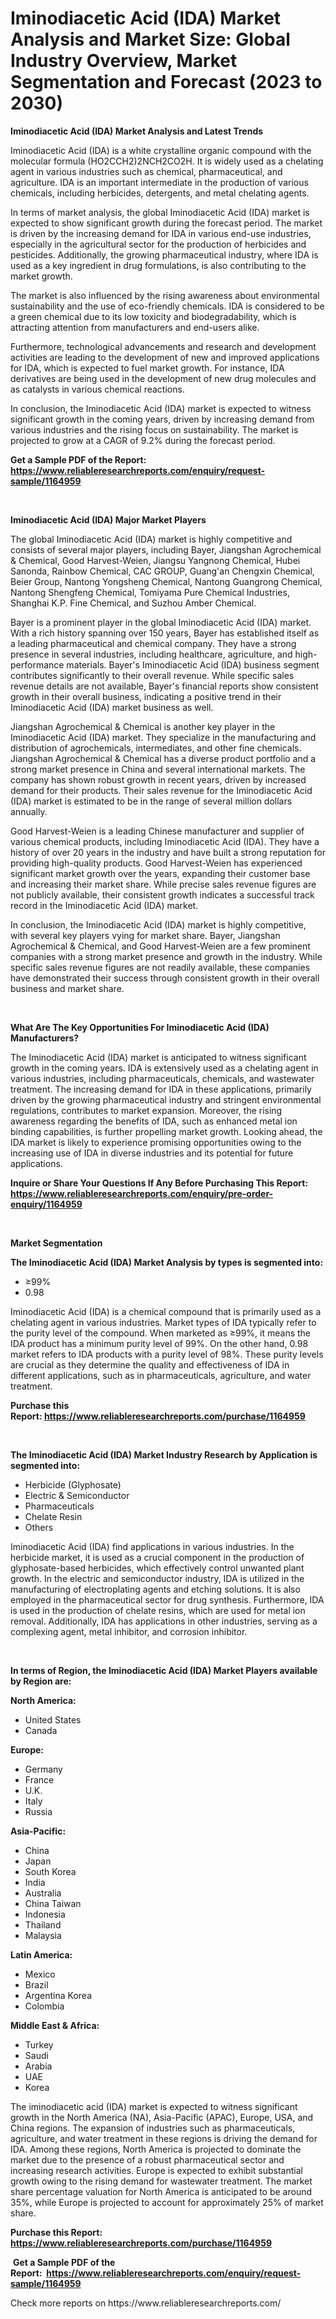 <p><h1>Iminodiacetic Acid (IDA) Market Analysis and Market Size: Global Industry Overview, Market Segmentation and Forecast (2023 to 2030)</h1></p><p><strong>Iminodiacetic Acid (IDA) Market Analysis and Latest Trends</strong></p>
<p><p>Iminodiacetic Acid (IDA) is a white crystalline organic compound with the molecular formula (HO2CCH2)2NCH2CO2H. It is widely used as a chelating agent in various industries such as chemical, pharmaceutical, and agriculture. IDA is an important intermediate in the production of various chemicals, including herbicides, detergents, and metal chelating agents.</p><p>In terms of market analysis, the global Iminodiacetic Acid (IDA) market is expected to show significant growth during the forecast period. The market is driven by the increasing demand for IDA in various end-use industries, especially in the agricultural sector for the production of herbicides and pesticides. Additionally, the growing pharmaceutical industry, where IDA is used as a key ingredient in drug formulations, is also contributing to the market growth.</p><p>The market is also influenced by the rising awareness about environmental sustainability and the use of eco-friendly chemicals. IDA is considered to be a green chemical due to its low toxicity and biodegradability, which is attracting attention from manufacturers and end-users alike.</p><p>Furthermore, technological advancements and research and development activities are leading to the development of new and improved applications for IDA, which is expected to fuel market growth. For instance, IDA derivatives are being used in the development of new drug molecules and as catalysts in various chemical reactions.</p><p>In conclusion, the Iminodiacetic Acid (IDA) market is expected to witness significant growth in the coming years, driven by increasing demand from various industries and the rising focus on sustainability. The market is projected to grow at a CAGR of 9.2% during the forecast period.</p></p>
<p><strong>Get a Sample PDF of the Report:&nbsp; <a href="https://www.reliableresearchreports.com/enquiry/request-sample/1164959">https://www.reliableresearchreports.com/enquiry/request-sample/1164959</a></strong></p>
<p>&nbsp;</p>
<p><strong>Iminodiacetic Acid (IDA) Major Market Players</strong></p>
<p><p>The global Iminodiacetic Acid (IDA) market is highly competitive and consists of several major players, including Bayer, Jiangshan Agrochemical & Chemical, Good Harvest-Weien, Jiangsu Yangnong Chemical, Hubei Sanonda, Rainbow Chemical, CAC GROUP, Guang'an Chengxin Chemical, Beier Group, Nantong Yongsheng Chemical, Nantong Guangrong Chemical, Nantong Shengfeng Chemical, Tomiyama Pure Chemical Industries, Shanghai K.P. Fine Chemical, and Suzhou Amber Chemical.</p><p>Bayer is a prominent player in the global Iminodiacetic Acid (IDA) market. With a rich history spanning over 150 years, Bayer has established itself as a leading pharmaceutical and chemical company. They have a strong presence in several industries, including healthcare, agriculture, and high-performance materials. Bayer's Iminodiacetic Acid (IDA) business segment contributes significantly to their overall revenue. While specific sales revenue details are not available, Bayer's financial reports show consistent growth in their overall business, indicating a positive trend in their Iminodiacetic Acid (IDA) market business as well.</p><p>Jiangshan Agrochemical & Chemical is another key player in the Iminodiacetic Acid (IDA) market. They specialize in the manufacturing and distribution of agrochemicals, intermediates, and other fine chemicals. Jiangshan Agrochemical & Chemical has a diverse product portfolio and a strong market presence in China and several international markets. The company has shown robust growth in recent years, driven by increased demand for their products. Their sales revenue for the Iminodiacetic Acid (IDA) market is estimated to be in the range of several million dollars annually.</p><p>Good Harvest-Weien is a leading Chinese manufacturer and supplier of various chemical products, including Iminodiacetic Acid (IDA). They have a history of over 20 years in the industry and have built a strong reputation for providing high-quality products. Good Harvest-Weien has experienced significant market growth over the years, expanding their customer base and increasing their market share. While precise sales revenue figures are not publicly available, their consistent growth indicates a successful track record in the Iminodiacetic Acid (IDA) market.</p><p>In conclusion, the Iminodiacetic Acid (IDA) market is highly competitive, with several key players vying for market share. Bayer, Jiangshan Agrochemical & Chemical, and Good Harvest-Weien are a few prominent companies with a strong market presence and growth in the industry. While specific sales revenue figures are not readily available, these companies have demonstrated their success through consistent growth in their overall business and market share.</p></p>
<p>&nbsp;</p>
<p><strong>What Are The Key Opportunities For Iminodiacetic Acid (IDA) Manufacturers?</strong></p>
<p><p>The Iminodiacetic Acid (IDA) market is anticipated to witness significant growth in the coming years. IDA is extensively used as a chelating agent in various industries, including pharmaceuticals, chemicals, and wastewater treatment. The increasing demand for IDA in these applications, primarily driven by the growing pharmaceutical industry and stringent environmental regulations, contributes to market expansion. Moreover, the rising awareness regarding the benefits of IDA, such as enhanced metal ion binding capabilities, is further propelling market growth. Looking ahead, the IDA market is likely to experience promising opportunities owing to the increasing use of IDA in diverse industries and its potential for future applications.</p></p>
<p><strong>Inquire or Share Your Questions If Any Before Purchasing This Report: <a href="https://www.reliableresearchreports.com/enquiry/pre-order-enquiry/1164959">https://www.reliableresearchreports.com/enquiry/pre-order-enquiry/1164959</a></strong></p>
<p>&nbsp;</p>
<p><strong>Market Segmentation</strong></p>
<p><strong>The Iminodiacetic Acid (IDA) Market Analysis by types is segmented into:</strong></p>
<p><ul><li>≥99%</li><li>0.98</li></ul></p>
<p><p>Iminodiacetic Acid (IDA) is a chemical compound that is primarily used as a chelating agent in various industries. Market types of IDA typically refer to the purity level of the compound. When marketed as ≥99%, it means the IDA product has a minimum purity level of 99%. On the other hand, 0.98 market refers to IDA products with a purity level of 98%. These purity levels are crucial as they determine the quality and effectiveness of IDA in different applications, such as in pharmaceuticals, agriculture, and water treatment.</p></p>
<p><strong>Purchase this Report:&nbsp;<a href="https://www.reliableresearchreports.com/purchase/1164959">https://www.reliableresearchreports.com/purchase/1164959</a></strong></p>
<p>&nbsp;</p>
<p><strong>The Iminodiacetic Acid (IDA) Market Industry Research by Application is segmented into:</strong></p>
<p><ul><li>Herbicide (Glyphosate)</li><li>Electric & Semiconductor</li><li>Pharmaceuticals</li><li>Chelate Resin</li><li>Others</li></ul></p>
<p><p>Iminodiacetic Acid (IDA) find applications in various industries. In the herbicide market, it is used as a crucial component in the production of glyphosate-based herbicides, which effectively control unwanted plant growth. In the electric and semiconductor industry, IDA is utilized in the manufacturing of electroplating agents and etching solutions. It is also employed in the pharmaceutical sector for drug synthesis. Furthermore, IDA is used in the production of chelate resins, which are used for metal ion removal. Additionally, IDA has applications in other industries, serving as a complexing agent, metal inhibitor, and corrosion inhibitor.</p></p>
<p>&nbsp;</p>
<p><strong>In terms of Region, the Iminodiacetic Acid (IDA) Market Players available by Region are:</strong></p>
<p>
    <p> <strong> North America: </strong>
        <ul>
            <li>United States</li>
            <li>Canada</li>
        </ul>
        </p> 
    <p> <strong> Europe: </strong>
        <ul>
            <li>Germany</li>
            <li>France</li>
            <li>U.K.</li>
            <li>Italy</li>
            <li>Russia</li>
        </ul>
        </p> 
    <p> <strong> Asia-Pacific: </strong>
        <ul>
            <li>China</li>
            <li>Japan</li>
            <li>South Korea</li>
            <li>India</li>
            <li>Australia</li>
            <li>China Taiwan</li>
            <li>Indonesia</li>
            <li>Thailand</li>
            <li>Malaysia</li>
        </ul>
        </p> 
    <p> <strong> Latin America: </strong>
        <ul>
            <li>Mexico</li>
            <li>Brazil</li>
            <li>Argentina Korea</li>
            <li>Colombia</li>
        </ul>
        </p> 
    <p> <strong> Middle East & Africa: </strong>
        <ul>
            <li>Turkey</li>
            <li>Saudi</li>
            <li>Arabia</li>
            <li>UAE</li>
            <li>Korea</li>
        </ul>
    </p>
    </p>
<p><p>The iminodiacetic acid (IDA) market is expected to witness significant growth in the North America (NA), Asia-Pacific (APAC), Europe, USA, and China regions. The expansion of industries such as pharmaceuticals, agriculture, and water treatment in these regions is driving the demand for IDA. Among these regions, North America is projected to dominate the market due to the presence of a robust pharmaceutical sector and increasing research activities. Europe is expected to exhibit substantial growth owing to the rising demand for wastewater treatment. The market share percentage valuation for North America is anticipated to be around 35%, while Europe is projected to account for approximately 25% of market share.</p></p>
<p><strong>Purchase this Report: <a href="https://www.reliableresearchreports.com/purchase/1164959">https://www.reliableresearchreports.com/purchase/1164959</a></strong></p>
<p>&nbsp;<strong>Get a Sample PDF of the Report:&nbsp;&nbsp;<a href="https://www.reliableresearchreports.com/enquiry/request-sample/1164959">https://www.reliableresearchreports.com/enquiry/request-sample/1164959</a></strong></p>
<p><strong></strong></p>
<p>Check more reports on https://www.reliableresearchreports.com/</p>